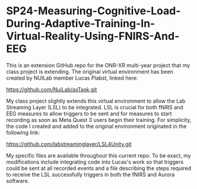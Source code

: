 # SP24-Measuring-Cognitive-Load-During-Adaptive-Training-In-Virtual-Reality-Using-FNIRS-And-EEG

This is an extension GitHub repo for the ONR-XR multi-year project that my class project is extending. The original virtual environment has been created by NUILab member Lucas Plabst, linked here:

https://github.com/NuiLab/asTask.git

My class project slightly extends this virtual environment to allow the Lab Streaming Layer (LSL) to be integrated. LSL is crucial for both fNIRS and EEG measures to allow triggers to be sent and for measures to start recording as soon as Meta Quest 3 users begin their training. For simplicity, the code I created and added to the original environment originated in the following link:

https://github.com/labstreaminglayer/LSL4Unity.git

My specific files are available throughout this current repo. To be exact, my modifications include integrating code into Lucas's work so that triggers could be sent at all recorded events and a file describing the steps required to receive the LSL successfully triggers in both the fNIRS and Aurora software.
